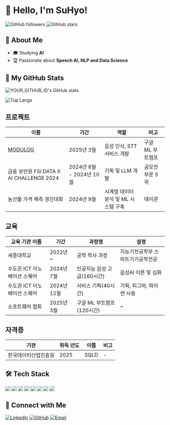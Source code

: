 
<!--
**KimSooHyo/KimSooHyo** is a ✨ _special_ ✨ repository because its `README.md` (this file) appears on your GitHub profile.

Here are some ideas to get you started:

- 🔭 I’m currently working on ...
- 🌱 I’m currently learning ...
- 👯 I’m looking to collaborate on ...
- 🤔 I’m looking for help with ...
- 💬 Ask me about ...
- 📫 How to reach me: ...
- 😄 Pronouns: ...
- ⚡ Fun fact: ...
-->

# 👋 Hello, I'm SuHyo!

![GitHub followers](https://img.shields.io/github/followers/KimSooHyo?style=social)
![GitHub stars](https://img.shields.io/github/stars/KimSooHyo?style=social)

## 🚀 About Me
- 🎓 Studying **AI**
- 🏆 Passionate about **Speech AI, NLP and Data Science**

<!--
이 부분은 주석 처리되어 보이지 않습니다.
- 🌱 Currently learning **Reinforcement Learning & Generative AI**
- 💡 Interested in **Building AI models & Open Source Contributions**
-->


## 📌 My GitHub Stats
![YOUR_GITHUB_ID's GitHub stats](https://github-readme-stats.vercel.app/api?username=KimSooHyo&show_icons=true&theme=skyblue)

![Top Langs](https://github-readme-stats.vercel.app/api/top-langs/?username=KimSooHyo&layout=compact&theme=merko&title_color=navy&bg_color=white)


## 프로젝트
 
 | 이름    | 기간          | 역할             | 비고                 |
 |---------------|--------------------|--------------------|-----------------------------|
 | [MODULOG](https://github.com/KimSooHyo/MODULOG.git)  | 2025년 3월 | 음성 인식, STT 서비스 개발  | 구글 ML 부트캠프  |
 | 금융 보안원 FSI DATA X AI CHALLENGE 2024 | 2024년 8월 - 2024년 10월 | 기획 및 LLM 개발 | 공모전 부문 5위 |
 | 농산물 가격 예측 경진대회 | 2024년 9월 | 시계열 데이터 분석 및 ML 시스템 구축 | 데이콘 |
 
 ## 교육
 
 | 교육 기관 이름 | 기간 | 과정명                   | 설명                   |
 |----------------|-----------|--------------------------|------------------------|
 | 세종대학교     | 2022년 ~   | 공학 학사 과정 | 지능기전공학부 스마트기기공학전공 |
 |  수도권 ICT 이노베이션 스퀘어  | 2024년 7월    | 인공지능 음성 고급(160시간)      | 음성AI 이론 및 심화  |
 | 수도권 ICT 이노베이션 스퀘어 | 2024년 12월 | 서비스 기획(40시간) | 기획, 피그마, 파이썬 사용 |
 | 소프트웨어 협회 | 2025년 3월 | 구글 ML 부트캠프(120시간) | ~ |

## 자격증
 | 기관          | 취득 년도     | 이름                   | 비고                   |
 |----------------|-----------|--------------------------|------------------------|
 | 한국데이터산업진흥원| 2025 | SQLD | - |

<!--
 ## 경험
 | 기관          | 기간      | 활동                   | 비고                   |
 |----------------|-----------|--------------------------|------------------------|
 | perpic.ai | 2023년  |서포터즈 1기 | 생성형 ai를 통한 이미지 제작 및 피드백 활동 |
 | 인디펍 | 2025년  | 서포터즈 51기 |  독립출판물 서평 작성 및 독립출판 마케팅 콘텐츠 제작 |

-->

## 🛠️ Tech Stack
<p align="left">
  <img src="https://img.shields.io/badge/Python-3776AB?style=for-the-badge&logo=python&logoColor=white"/>
  <img src="https://img.shields.io/badge/PyTorch-EE4C2C?style=for-the-badge&logo=pytorch&logoColor=white"/>
  <img src="https://img.shields.io/badge/TensorFlow-FF6F00?style=for-the-badge&logo=tensorflow&logoColor=white"/>
  <img src="https://img.shields.io/badge/C-A8B9CC?style=flat-square&logo=C&logoColor=white"/>
  <img src="https://img.shields.io/badge/GitHub-181717?style=for-the-badge&logo=github&logoColor=white"/>
  <img src="https://img.shields.io/badge/Google Colab-F9AB00?style=flat-square&logo=Google Colab&logoColor=white"/>
  <img src="https://img.shields.io/badge/Visual Studio-5C2D91?style=flat-square&logo=Visual Studio&logoColor=white"/>
  <img src="https://img.shields.io/badge/Visual Studio Code-007ACC?style=flat-square&logo=Visual Studio Code&logoColor=white"/>
</p>

## 🔗 Connect with Me
[![LinkedIn](https://img.shields.io/badge/LinkedIn-0077B5?style=for-the-badge&logo=linkedin&logoColor=white)](https://www.linkedin.com/in/su_hyo_kim)
[![GitHub](https://img.shields.io/badge/GitHub-181717?style=for-the-badge&logo=github&logoColor=white)](https://github.com/KimSooHyo)
[![Email](https://img.shields.io/badge/Email-D14836?style=for-the-badge&logo=gmail&logoColor=white)](mailto:soohyo0531@gmail.com)

